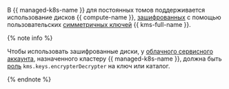 В {{ managed-k8s-name }} для постоянных томов поддерживается использование дисков {{ compute-name }}, [зашифрованных](../../compute/concepts/encryption.md) с помощью пользовательских [симметричных ключей](../../kms/concepts/key.md) {{ kms-full-name }}.

{% note info %}

Чтобы использовать зашифрованные диски, у [облачного сервисного аккаунта](../../managed-kubernetes/concepts/index.md#service-accounts), назначенного кластеру {{ managed-k8s-name }}, должна быть [роль](../../kms/security/index.md#kms-keys-encrypterDecrypter) `kms.keys.encrypterDecrypter` на ключ или каталог.

{% endnote %}